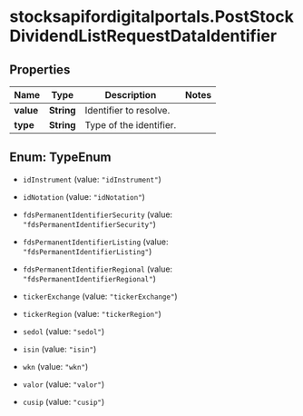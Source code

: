 # stocksapifordigitalportals.PostStockDividendListRequestDataIdentifier

## Properties

Name | Type | Description | Notes
------------ | ------------- | ------------- | -------------
**value** | **String** | Identifier to resolve. | 
**type** | **String** | Type of the identifier. | 



## Enum: TypeEnum


* `idInstrument` (value: `"idInstrument"`)

* `idNotation` (value: `"idNotation"`)

* `fdsPermanentIdentifierSecurity` (value: `"fdsPermanentIdentifierSecurity"`)

* `fdsPermanentIdentifierListing` (value: `"fdsPermanentIdentifierListing"`)

* `fdsPermanentIdentifierRegional` (value: `"fdsPermanentIdentifierRegional"`)

* `tickerExchange` (value: `"tickerExchange"`)

* `tickerRegion` (value: `"tickerRegion"`)

* `sedol` (value: `"sedol"`)

* `isin` (value: `"isin"`)

* `wkn` (value: `"wkn"`)

* `valor` (value: `"valor"`)

* `cusip` (value: `"cusip"`)




